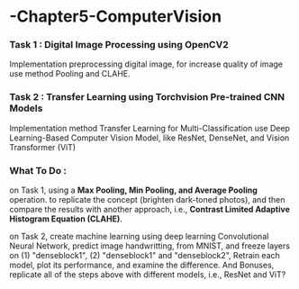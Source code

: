 # -Chapter5-ComputerVision

### Task 1 : Digital Image Processing using OpenCV2
Implementation preprocessing digital image, for increase quality of image use method Pooling and CLAHE.

### Task 2 : Transfer Learning using Torchvision Pre-trained CNN Models
Implementation method Transfer Learning for Multi-Classification use Deep Learning-Based Computer Vision Model, like ResNet, DenseNet, and Vision Transformer (ViT)


### What To Do :
on Task 1, using a **Max Pooling, Min Pooling, and Average Pooling** operation. to replicate the concept (brighten dark-toned photos), and then compare the results with another approach, i.e., **Contrast Limited Adaptive Histogram Equation (CLAHE)**.

on Task 2, create machine learning using deep learning Convolutional Neural Network, predict image handwritting, from MNIST, and freeze layers on (1) "denseblock1", (2) "denseblock1" and "denseblock2", Retrain each model, plot its performance, and examine the difference. And Bonuses, replicate all of the steps above with different models, i.e., ResNet and ViT?

